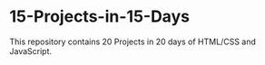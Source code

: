 # 15-Projects-in-15-Days
This repository contains 20 Projects in 20 days of HTML/CSS and JavaScript.
